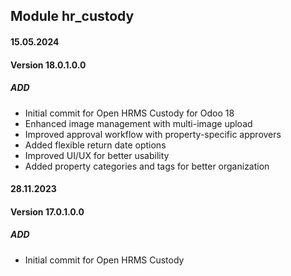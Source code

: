 ## Module hr_custody

#### 15.05.2024
#### Version 18.0.1.0.0
##### ADD
- Initial commit for Open HRMS Custody for Odoo 18
- Enhanced image management with multi-image upload
- Improved approval workflow with property-specific approvers
- Added flexible return date options
- Improved UI/UX for better usability
- Added property categories and tags for better organization

#### 28.11.2023
#### Version 17.0.1.0.0
##### ADD
- Initial commit for Open HRMS Custody
